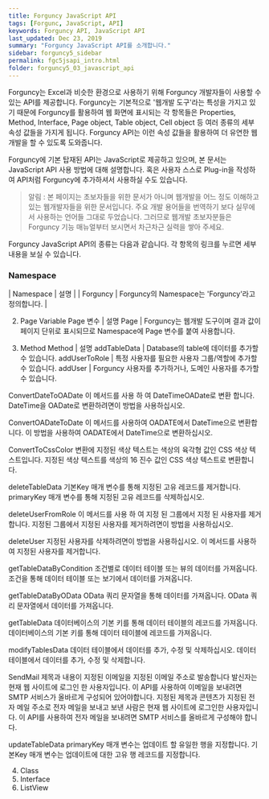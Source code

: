 ```yaml
---
title: Forguncy JavaScript API
tags: [Forgunc, JavaScript, API]
keywords: Forguncy API, JavaScript API
last_updated: Dec 23, 2019
summary: "Forguncy JavaScript API를 소개합니다."
sidebar: forguncy5_sidebar
permalink: fgc5jsapi_intro.html
folder: forguncy5_03_javascript_api
---
```


Forguncy는 Excel과 비슷한 환경으로 사용하기 위해 Forguncy 개발자들이 사용할 수 있는 API를 제공합니다. Forguncy는 기본적으로 '웹개발 도구'라는 특성을 가지고 있기 때문에 Forguncy를 활용하여 웹 화면에 표시되는 각 항목들은 Properties, Method, Interface, Page object, Table object, Cell object 등 여러 종류의 세부 속성 값들을 가지게 됩니다. Forguncy API는 이런 속성 값들을 활용하여 더 유연한 웹개발을 할 수 있도록 도와줍니다.

Forguncy에 기본 탑재된 API는 JavaScript로 제공하고 있으며, 본 문서는 JavaScript API 사용 방법에 대해 설명합니다. 혹은 사용자 스스로 Plug-in을 작성하여 API처럼 Forguncy에 추가하셔서 사용하실 수도 있습니다.


> 알림 : 본 페이지는 초보자들을 위한 문서가 아니며 웹개발을 어느 정도 이해하고 있는 웹개발자들을 위한 문서입니다. 주요 개발 용어들을 번역하기 보다 실무에서 사용하는 언어들 그대로 두었습니다. 그러므로 웹개발 초보자분들은 Forguncy 기능 매뉴얼부터 보시면서 차근차근 실력을 쌓아 주세요.


Forguncy JavaScript API의 종류는 다음과 같습니다. 각 항목의 링크를 누르면 세부 내용을 보실 수 있습니다.

### Namespace
| Namespace | 설명 |
| Forguncy | Forguncy의 Namespace는 'Forguncy'라고 정의합니다. |

2. Page Variable
Page 변수 | 설명
Page | Forguncy는 웹개발 도구이며 결과 값이 페이지 단위로 표시되므로 Namespace에 Page 변수를 붙여 사용합니다.

3. Method
Method | 설명
addTableData | Database의 table에 데이터를 추가할 수 있습니다.
addUserToRole | 특정 사용자를 필요한 사용자 그룹/역할에 추가할 수 있습니다.
addUser | Forguncy 사용자를 추가하거나, 도메인 사용자를 추가할 수 있습니다.


ConvertDateToOADate
이 메서드를 사용 하 여 DateTimeOADate로 변환 합니다.
DateTime을 OADate로 변환하려면이 방법을 사용하십시오.

ConvertOADateToDate
이 메서드를 사용하여 OADATE에서 DateTime으로 변환합니다.
이 방법을 사용하여 OADATE에서 DateTime으로 변환하십시오.

ConvertToCssColor
변환에 지정된 색상 텍스트는 색상의 육각형 값인 CSS 색상 텍스트입니다.
지정된 색상 텍스트를 색상의 16 진수 값인 CSS 색상 텍스트로 변환합니다.

deleteTableData
기본Key 매개 변수를 통해 지정된 고유 레코드를 제거합니다.
primaryKey 매개 변수를 통해 지정된 고유 레코드를 삭제하십시오.

deleteUserFromRole
이 메서드를 사용 하 여 지정 된 그룹에서 지정 된 사용자를 제거 합니다.
지정된 그룹에서 지정된 사용자를 제거하려면이 방법을 사용하십시오.

deleteUser
지정된 사용자를 삭제하려면이 방법을 사용하십시오.
이 메서드를 사용하여 지정된 사용자를 제거합니다.

getTableDataByCondition
조건별로 데이터 테이블 또는 뷰의 데이터를 가져옵니다.
조건을 통해 데이터 테이블 또는 보기에서 데이터를 가져옵니다.

getTableDataByOData
OData 쿼리 문자열을 통해 데이터를 가져옵니다.
OData 쿼리 문자열에서 데이터를 가져옵니다.

getTableData
데이터베이스의 기본 키를 통해 데이터 테이블의 레코드를 가져옵니다.
데이터베이스의 기본 키를 통해 데이터 테이블에 레코드를 가져옵니다.

modifyTablesData
데이터 테이블에서 데이터를 추가, 수정 및 삭제하십시오.
데이터 테이블에서 데이터를 추가, 수정 및 삭제합니다.

SendMail
제목과 내용이 지정된 이메일을 지정된 이메일 주소로 발송합니다 발신자는 현재 웹 사이트에 로그인 한 사용자입니다. 이 API를 사용하여 이메일을 보내려면 SMTP 서비스가 올바르게 구성되어 있어야합니다.
지정된 제목과 콘텐츠가 지정된 전자 메일 주소로 전자 메일을 보내고 보낸 사람은 현재 웹 사이트에 로그인한 사용자입니다. 이 API를 사용하여 전자 메일을 보내려면 SMTP 서비스를 올바르게 구성해야 합니다.

updateTableData
primaryKey 매개 변수는 업데이트 할 유일한 행을 지정합니다.
기본Key 매개 변수는 업데이트에 대한 고유 행 레코드를 지정합니다.


4. Class
5. Interface
6. ListView

